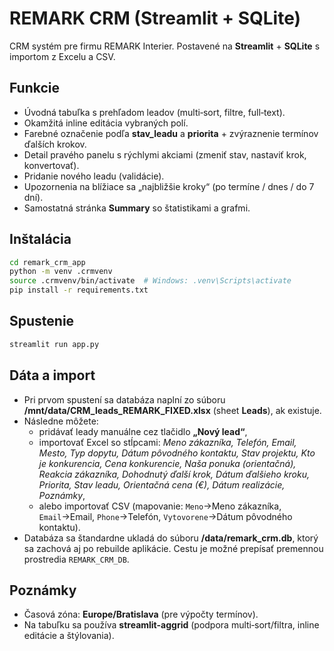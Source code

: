 
# REMARK CRM (Streamlit + SQLite)

CRM systém pre firmu REMARK Interier. Postavené na **Streamlit** + **SQLite** s importom z Excelu a CSV.

## Funkcie
- Úvodná tabuľka s prehľadom leadov (multi‑sort, filtre, full‑text).
- Okamžitá inline editácia vybraných polí.
- Farebné označenie podľa **stav_leadu** a **priorita** + zvýraznenie termínov ďalších krokov.
- Detail pravého panelu s rýchlymi akciami (zmeniť stav, nastaviť krok, konvertovať).
- Pridanie nového leadu (validácie).
- Upozornenia na blížiace sa „najbližšie kroky“ (po termíne / dnes / do 7 dní).
- Samostatná stránka **Summary** so štatistikami a grafmi.

## Inštalácia
```bash
cd remark_crm_app
python -m venv .crmvenv
source .crmvenv/bin/activate  # Windows: .venv\Scripts\activate
pip install -r requirements.txt
```

## Spustenie
```bash
streamlit run app.py
```

## Dáta a import
- Pri prvom spustení sa databáza naplní zo súboru **/mnt/data/CRM_leads_REMARK_FIXED.xlsx** (sheet **Leads**), ak existuje.
- Následne môžete:
  - pridávať leady manuálne cez tlačidlo **„Nový lead“**,
  - importovať Excel so stĺpcami: *Meno zákazníka, Telefón, Email, Mesto, Typ dopytu, Dátum pôvodného kontaktu, Stav projektu, Kto je konkurencia, Cena konkurencie, Naša ponuka (orientačná), Reakcia zákazníka, Dohodnutý ďalší krok, Dátum ďalšieho kroku, Priorita, Stav leadu, Orientačná cena (€), Dátum realizácie, Poznámky*,
  - alebo importovať CSV (mapovanie: `Meno`→Meno zákazníka, `Email`→Email, `Phone`→Telefón, `Vytovorene`→Dátum pôvodného kontaktu).
- Databáza sa štandardne ukladá do súboru **/data/remark_crm.db**, ktorý sa
  zachová aj po rebuilde aplikácie.  Cestu je možné prepísať premennou
  prostredia `REMARK_CRM_DB`.

## Poznámky
- Časová zóna: **Europe/Bratislava** (pre výpočty termínov).
- Na tabuľku sa používa **streamlit-aggrid** (podpora multi‑sort/filtra, inline editácie a štýlovania).
